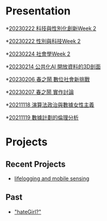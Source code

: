 # Presentation
*[20230222 科技與性別化創新Week 2]()

*[20230222 性別與科技Week 2]()

*[20230224 社會學Week 2](https://docs.google.com/presentation/d/e/2PACX-1vTBNtrBw09kzJIO1BIVE0yofrA4eMI6hUOBBz0D3XvsykrvZS8FhkEuHTMiovIQxw535pQ1FqkpxEKk/pub?start=false&loop=false&delayms=3000)

*[20230214 公共化AI 開放資料的3D剖面]()

*[20230206 春之鬧 數位社會新挑戰]()

*[20230207 春之鬧 實作討論]()


*[20211118 演算法政治與數據女性主義]()

*[20211119 數據計劃的倫理分析]()


# Projects

## Recent Projects
* [lifelogging and mobile sensing]()

## Past
* ["hateGirl?"]()

